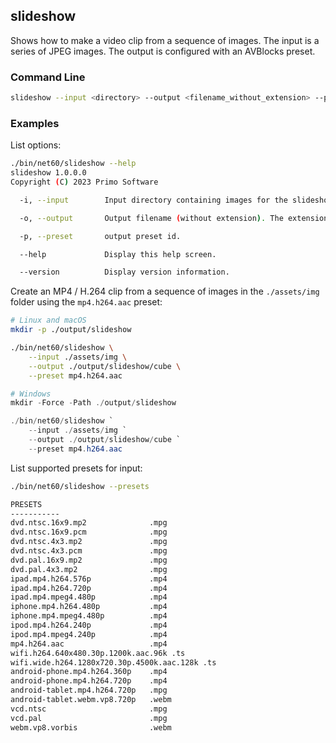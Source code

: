 ## slideshow

Shows how to make a video clip from a sequence of images. The input is a series of JPEG images. The output is configured with an AVBlocks preset.

### Command Line

```sh
slideshow --input <directory> --output <filename_without_extension> --preset <preset_id>
```

###	Examples

List options:

```sh
./bin/net60/slideshow --help
slideshow 1.0.0.0
Copyright (C) 2023 Primo Software

  -i, --input        Input directory containing images for the slideshow.

  -o, --output       Output filename (without extension). The extension is added based on the preset.

  -p, --preset       output preset id.

  --help             Display this help screen.

  --version          Display version information.
```

Create an MP4 / H.264 clip from a sequence of images in the `./assets/img` folder using the `mp4.h264.aac` preset:

```sh
# Linux and macOS 
mkdir -p ./output/slideshow

./bin/net60/slideshow \
    --input ./assets/img \
    --output ./output/slideshow/cube \
    --preset mp4.h264.aac
```

```powershell
# Windows
mkdir -Force -Path ./output/slideshow

./bin/net60/slideshow `
    --input ./assets/img `
    --output ./output/slideshow/cube `
    --preset mp4.h264.aac
```

List supported presets for input:

```sh
./bin/net60/slideshow --presets

PRESETS
-----------
dvd.ntsc.16x9.mp2              .mpg
dvd.ntsc.16x9.pcm              .mpg
dvd.ntsc.4x3.mp2               .mpg
dvd.ntsc.4x3.pcm               .mpg
dvd.pal.16x9.mp2               .mpg
dvd.pal.4x3.mp2                .mpg
ipad.mp4.h264.576p             .mp4
ipad.mp4.h264.720p             .mp4
ipad.mp4.mpeg4.480p            .mp4
iphone.mp4.h264.480p           .mp4
iphone.mp4.mpeg4.480p          .mp4
ipod.mp4.h264.240p             .mp4
ipod.mp4.mpeg4.240p            .mp4
mp4.h264.aac                   .mp4
wifi.h264.640x480.30p.1200k.aac.96k .ts
wifi.wide.h264.1280x720.30p.4500k.aac.128k .ts
android-phone.mp4.h264.360p    .mp4
android-phone.mp4.h264.720p    .mp4
android-tablet.mp4.h264.720p   .mpg
android-tablet.webm.vp8.720p   .webm
vcd.ntsc                       .mpg
vcd.pal                        .mpg
webm.vp8.vorbis                .webm
```
